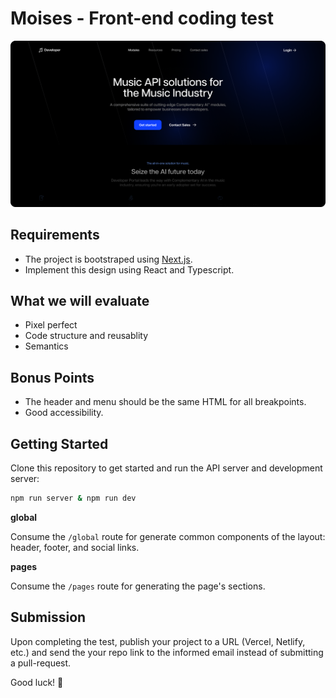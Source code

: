 # Moises - Front-end coding test

![Screen](./.github/screen.png)

## Requirements

- The project is bootstraped using [Next.js](https://nextjs.org/).
- Implement this design using React and Typescript.

## What we will evaluate

- Pixel perfect
- Code structure and reusablity
- Semantics

## Bonus Points

- The header and menu should be the same HTML for all breakpoints.
- Good accessibility.

## Getting Started

Clone this repository to get started and run the API server and development server:

```bash
npm run server & npm run dev
```

**global**

Consume the `/global` route for generate common components of the layout: header, footer, and social links.

**pages**

Consume the `/pages` route for generating the page's sections.

## Submission

Upon completing the test, publish your project to a URL (Vercel, Netlify, etc.) and send the your repo link to the informed email instead of submitting a pull-request.

Good luck! 🚀
